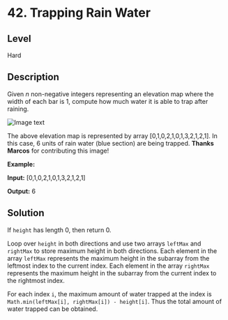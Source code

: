 # 42. Trapping Rain Water
## Level
Hard

## Description
Given *n* non-negative integers representing an elevation map where the width of each bar is 1, compute how much water it is able to trap after raining.

![Image text](https://assets.leetcode.com/uploads/2018/10/22/rainwatertrap.png)

The above elevation map is represented by array [0,1,0,2,1,0,1,3,2,1,2,1]. In this case, 6 units of rain water (blue section) are being trapped. **Thanks Marcos** for contributing this image!

**Example:**

**Input:** [0,1,0,2,1,0,1,3,2,1,2,1]

**Output:** 6

## Solution
If `height` has length 0, then return 0.

Loop over `height` in both directions and use two arrays `leftMax` and `rightMax` to store maximum height in both directions. Each element in the array `leftMax` represents the maximum height in the subarray from the leftmost index to the current index. Each element in the array `rightMax` represents the maximum height in the subarray from the current index to the rightmost index.

For each index `i`, the maximum amount of water trapped at the index is `Math.min(leftMax[i], rightMax[i]) - height[i]`. Thus the total amount of water trapped can be obtained.
